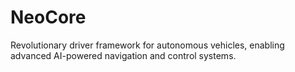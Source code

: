 # NeoCore
Revolutionary driver framework for autonomous vehicles, enabling advanced AI-powered navigation and control systems.
